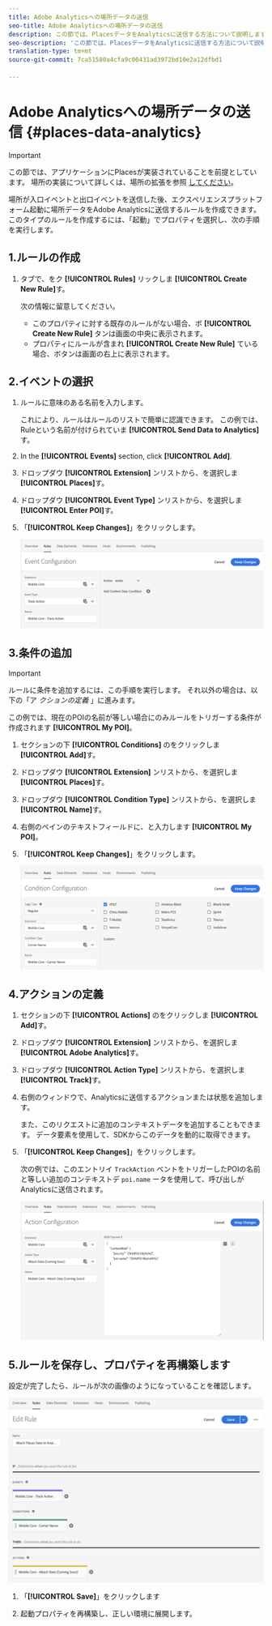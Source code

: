 ```yaml
---
title: Adobe Analyticsへの場所データの送信
seo-title: Adobe Analyticsへの場所データの送信
description: この節では、PlacesデータをAnalyticsに送信する方法について説明します。
seo-description: 'この節では、PlacesデータをAnalyticsに送信する方法について説明します。 '
translation-type: tm+mt
source-git-commit: 7ca51580a4cfa9c00431ad3972bd10e2a12dfbd1

---
```



# Adobe Analyticsへの場所データの送信 {#places-data-analytics}


>[!IMPORTANT]
>
>この節では、アプリケーションにPlacesが実装されていることを前提としています。 場所の実装について詳しくは、場所の拡張を参照 [してください](/help/places-ext-aep-sdks/places-extension/places-extension.md)。

場所が入口イベントと出口イベントを送信した後、エクスペリエンスプラットフォーム起動に場所データをAdobe Analyticsに送信するルールを作成できます。 このタイプのルールを作成するには、「起動」でプロパティを選択し、次の手順を実行します。

## 1.ルールの作成

1. タブで、をク **[!UICONTROL Rules]** リックしま **[!UICONTROL Create New Rule]**&#x200B;す。

   次の情報に留意してください。

   * このプロパティに対する既存のルールがない場合、ボ **[!UICONTROL Create New Rule]** タンは画面の中央に表示されます。
   * プロパティにルールが含まれ **[!UICONTROL Create New Rule]** ている場合、ボタンは画面の右上に表示されます。

## 2.イベントの選択

1. ルールに意味のある名前を入力します。

   これにより、ルールはルールのリストで簡単に認識できます。 この例では、Ruleという名前が付けられていま **[!UICONTROL Send Data to Analytics]**&#x200B;す。

2. In the **[!UICONTROL Events]** section, click **[!UICONTROL Add]**.

3. ドロップダウ **[!UICONTROL Extension]** ンリストから、を選択しま **[!UICONTROL Places]**&#x200B;す。

4. ドロップダウ **[!UICONTROL Event Type]** ンリストから、を選択しま **[!UICONTROL Enter POI]**&#x200B;す。

5. 「**[!UICONTROL Keep Changes]**」をクリックします。

   !["イベントを選択"](/help/assets/ad-setEvent_use-analytics-data.png)


## 3.条件の追加

>[!IMPORTANT]
>
>ルールに条件を追加するには、この手順を実行します。 それ以外の場合は、以下の「ア *クションの定義* 」に進みます。

この例では、現在のPOIの名前が等しい場合にのみルールをトリガーする条件が作成されます **[!UICONTROL My POI]**。

1. セクションの下 **[!UICONTROL Conditions]** のをクリックしま **[!UICONTROL Add]**&#x200B;す。

2. ドロップダウ **[!UICONTROL Extension]** ンリストから、を選択しま **[!UICONTROL Places]**&#x200B;す。

3. ドロップダウ **[!UICONTROL Condition Type]** ンリストから、を選択しま **[!UICONTROL Name]**&#x200B;す。

4. 右側のペインのテキストフィールドに、と入力します **[!UICONTROL My POI]**。

5. 「**[!UICONTROL Keep Changes]**」をクリックします。

   !["条件を設定"](/help/assets/ad-setCondition_use-analytics-data.png)


## 4.アクションの定義

1. セクションの下 **[!UICONTROL Actions]** のをクリックしま **[!UICONTROL Add]**&#x200B;す。

2. ドロップダウ **[!UICONTROL Extension]** ンリストから、を選択しま **[!UICONTROL Adobe Analytics]**&#x200B;す。

3. ドロップダウ **[!UICONTROL Action Type]** ンリストから、を選択しま **[!UICONTROL Track]**&#x200B;す。

4. 右側のウィンドウで、Analyticsに送信するアクションまたは状態を追加します。

   また、このリクエストに追加のコンテキストデータを追加することもできます。 データ要素を使用して、SDKからこのデータを動的に取得できます。

5. 「**[!UICONTROL Keep Changes]**」をクリックします。

   次の例では、このエントリイ `TrackAction` ベントをトリガーしたPOIの名前と等しい追加のコンテキストデ `poi.name` ータを使用して、呼び出しがAnalyticsに送信されます。

   !["アクションを設定"](/help/assets/ad-setAction_use-analytics-data.png)

## 5.ルールを保存し、プロパティを再構築します

設定が完了したら、ルールが次の画像のようになっていることを確認します。

!["ルールが作成されました"](/help/assets/ad-ruleComplete_use-analytics-data.png)

1. 「**[!UICONTROL Save]**」をクリックします

2. 起動プロパティを再構築し、正しい環境に展開します。

